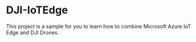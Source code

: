 # DJI-IoTEdge
This project is a sample for you to learn how to combine Microsoft Azure IoT Edge and DJI Drones.
